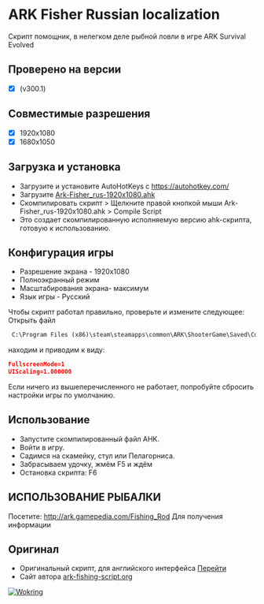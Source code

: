 # ARK Fisher Russian localization
Скрипт помощник, в нелегком деле рыбной ловли в игре ARK Survival Evolved

## Проверено на версии
- [x] (v300.1)

## Совместимые разрешения
- [x] 1920x1080
- [x] 1680x1050

## Загрузка и установка
- Загрузите и установите AutoHotKeys с https://autohotkey.com/
- Загрузите [Ark-Fisher_rus-1920x1080.ahk](https://raw.githubusercontent.com/alexusfree/ARK-Fisher-Rus/master/Ark-Fisher_rus-1920x1080.ahk)
- Скомпилировать скрипт > Щелкните правой кнопкой мыши Ark-Fisher_rus-1920x1080.ahk > Compile Script
- Это создает скомпилированную исполняемую версию ahk-скрипта, готовую к использованию.

## Конфигурация игры
- Разрешение экрана - 1920x1080 
- Полноэкранный режим
- Масштабирования экрана- максимум
- Язык игры - Русский

Чтобы скрипт работал правильно, проверьте и измените следующее:
Открыть файл 
```cmd
 C:\Program Files (x86)\steam\steamapps\common\ARK\ShooterGame\Saved\Config\WindowsNoEditor\GameUserSettings.ini
```
находим и приводим к виду:
```json
FullscreenMode=1
UIScaling=1.000000
```
Если ничего из вышеперечисленного не работает, попробуйте сбросить настройки игры по умолчанию.

## Использование
- Запустите скомпилированный файл AHK.
- Войти в игру.
- Садимся на скамейку, стул или Пелагорниса.
- Забрасываем удочку, жмём F5 и ждём
- Остановка скрипта: F6


## ИСПОЛЬЗОВАНИЕ РЫБАЛКИ
Посетите: http://ark.gamepedia.com/Fishing_Rod Для получения информации

## Оригинал
- Оригинальный скрипт, для английского интерфейса [Перейти](https://github.com/spencerjpotts/Ark-FisherMan)
- Сайт автора [ark-fishing-script.org](https://www.ark-fishing-script.org/)

[![Wokring](https://img.youtube.com/vi/bXqh7yuM1sk/0.jpg)](https://www.youtube.com/watch?v=bXqh7yuM1sk&feature=youtu.be)

